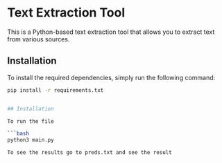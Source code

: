 # Text Extraction Tool

This is a Python-based text extraction tool that allows you to extract text from various sources.

## Installation

To install the required dependencies, simply run the following command:

```bash
pip install -r requirements.txt


## Installation

To run the file

```bash
python3 main.py

To see the results go to preds.txt and see the result